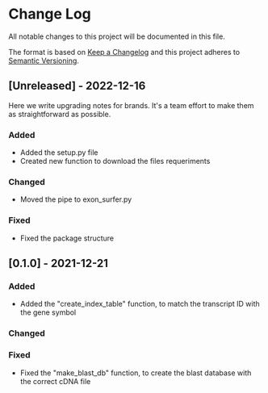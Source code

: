 
# Change Log
All notable changes to this project will be documented in this file.
 
The format is based on [Keep a Changelog](http://keepachangelog.com/)
and this project adheres to [Semantic Versioning](http://semver.org/).
 
## [Unreleased] - 2022-12-16
 
Here we write upgrading notes for brands. It's a team effort to make them as
straightforward as possible.
 
### Added
- Added the setup.py file
- Created new function to download the files requeriments
 
### Changed
 - Moved the pipe to exon_surfer.py
 
### Fixed
 - Fixed the package structure

 ## [0.1.0] - 2021-12-21

### Added
- Added the "create_index_table" function, to match the transcript ID with the
  gene symbol

### Changed

### Fixed
- Fixed the "make_blast_db" function, to create the blast database with the
  correct cDNA file
